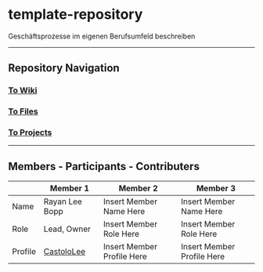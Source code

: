 # template-repository
Geschäftsprozesse im eigenen Berufsumfeld beschreiben

---

## Repository Navigation

### [To Wiki](https://github.com/Campus-Castolo/M254/wiki)

### [To Files]()

### [To Projects](https://github.com/orgs/Campus-Castolo/projects/2)

---

## Members - Participants - Contributers

|         | Member 1                   | Member 2                   | Member 3                   |
|---------|----------------------------|----------------------------|----------------------------|
| Name    | Rayan Lee Bopp             | Insert Member Name Here    | Insert Member Name Here    |
| Role    | Lead, Owner                | Insert Member Role Here    | Insert Member Role Here    |
| Profile | [CastoloLee](https://github.com/CastoloLee) |Insert Member Profile Here | Insert Member Profile Here |

            
